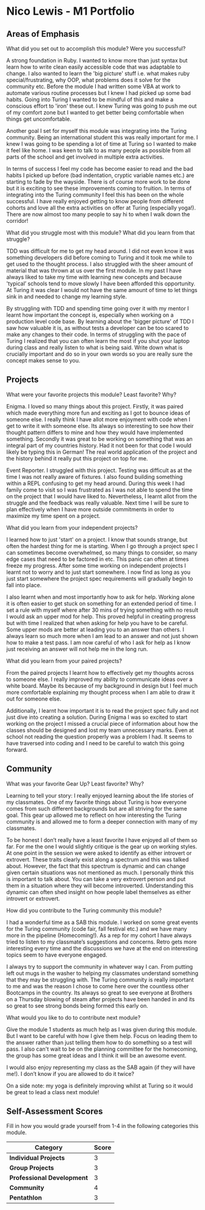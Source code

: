 # Nico Lewis - M1 Portfolio

## Areas of Emphasis

What did you set out to accomplish this module? Were you successful?

A strong foundation in Ruby. I wanted to know more than just syntax but learn how to write clean easily accessible code that was adaptable to change. I also wanted to learn the 'big picture' stuff i.e. what makes ruby special/frustrating, why OOP, what problems does it solve for the community etc. Before the module I had written some VBA at work to automate various routine processes but I knew I had picked up some bad habits. Going into Turing I wanted to be mindful of this and make a conscious effort to 'iron' these out. I knew Turing was going to push me out of my comfort zone but I wanted to get better being comfortable when things get uncomfortable.

Another goal I set for myself this module was integrating into the Turing community. Being an international student this was really important for me. I knew I was going to be spending a lot of time at Turing so I wanted to make it feel like home. I was keen to talk to as many people as possible from all parts of the school and get involved in multiple extra activities.
 
In terms of success I feel my code has become easier to read and the bad habits I picked up before (bad indentation, cryptic variable names etc.) are starting to fade by the wayside. There is of course more work to be done but it is exciting to see these improvements coming to fruition. In terms of integrating into the Turing community I feel this has been on the whole successful. I have really enjoyed getting to know people from different cohorts and love all the extra activities on offer at Turing (especially yoga!). There are now almost too many people to say hi to when I walk down the corridor!



What did you struggle most with this module? What did you learn from that struggle?

TDD was difficult for me to get my head around. I did not even know it was something developers did before coming to Turing and it took me while to get used to the thought process. I also struggled with the sheer amount of material that was thrown at us over the first module. In my past I have always liked to take my time with learning new concepts and because 'typical’ schools tend to move slowly I have been afforded this opportunity. At Turing it was clear I would not have the same amount of time to let things sink in and needed to change my learning style.  

By struggling with TDD and spending time going over it with my mentor I learnt how important the concept is, especially when working on a production level code base. By learning about the 'bigger picture' of TDD I saw how valuable it is, as without tests a developer can be too scared to make any changes to their code. In terms of struggling with the pace of Turing I realized that you can often learn the most if you shut your laptop during class and really listen to what is being said. Write down what is crucially important and do so in your own words so you are really sure the concept makes sense to you. 


## Projects

What were your favorite projects this module? Least favorite? Why?

Enigma. I loved so many things about this project. Firstly, it was paired which made everything more fun and exciting as I got to bounce ideas of someone else. I really think I have allot more enjoyment with code when I get to write it with someone else. Its always so interesting to see how their thought pattern differs to mine and how they would have implemented something. Secondly it was great to be working on something that was an integral part of my countries history. Had it not been for that code I would likely be typing this in German! The real world application of the project and the history behind it really put this project on top for me. 

Event Reporter. I struggled with this project. Testing was difficult as at the time I was not really aware of fixtures. I also found building something within a REPL confusing to get my head around. During this week I had family come to visit so I was frustrated as I was not able to spend the time on the project that I would have liked to. Nevertheless, I learnt allot from the struggle and the feedback was really valuable. Next time I will be sure to plan effectively when I have more outside commitments in order to maximize my time spent on a project. 

What did you learn from your independent projects?

I learned how to just 'start' on a project. I know that sounds strange, but often the hardest thing for me is starting. When I go through a project spec I can sometimes become overwhelmed, so many things to consider, so many edge cases that need to be factored in etc. This panic can often at times freeze my progress. After some time working on independent projects I learnt not to worry and to just start somewhere. I now find as long as you just start somewhere the project spec requirements will gradually begin to fall into place. 

I also learnt when and most importantly how to ask for help. Working alone it is often easier to get stuck on something for an extended period of time. I set a rule with myself where after 30 mins of trying something with no result I would ask an upper mod for help. This proved helpful in creating progress but with time I realized that when asking for help you have to be careful. Some upper mods are better at leading you to an answer than others. I always learn so much more when I am lead to an answer and not just shown how to make a test pass. I am now careful of who I ask for help as I know just receiving an answer will not help me in the long run. 


What did you learn from your paired projects?

From the paired projects I learnt how to effectively get my thoughts across to someone else. I really improved my ability to communicate ideas over a white board. Maybe its because of my background in design but I feel much more comfortable explaining my thought process when I am able to draw it out for someone else. 

Additionally, I learnt how important it is to read the project spec fully and not just dive into creating a solution. During Enigma I was so excited to start working on the project I missed a crucial piece of information about how the classes should be designed and lost my team unnecessary marks. Even at school not reading the question properly was a problem I had. It seems to have traversed into coding and I need to be careful to watch this going forward. 


## Community

What was your favorite Gear Up? Least favorite? Why?

Learning to tell your story: I really enjoyed learning about the life stories of my classmates. One of my favorite things about Turing is how everyone comes from such different backgrounds but are all striving for the same goal. This gear up allowed me to reflect on how interesting the Turing community is and allowed me to form a deeper connection with many of my classmates. 

To be honest I don’t really have a least favorite I have enjoyed all of them so far. For me the one I would slightly critique is the gear up on working styles. At one point in the session we were asked to identify as either introvert or extrovert. These traits clearly exist along a spectrum and this was talked about. However, the fact that this spectrum is dynamic and can change given certain situations was not mentioned as much. I personally think this is important to talk about. You can take a very extrovert person and put them in a situation where they will become introverted. Understanding this dynamic can often shed insight on how people label themselves as either introvert or extrovert. 
  


How did you contribute to the Turing community this module?

I had a wonderful time as a SAB this module. I worked on some great events for the Turing community (code fair, fall festival etc.) and we have many more in the pipeline (Homecoming!). As a rep for my cohort I have always tried to listen to my classmate’s suggestions and concerns. Retro gets more interesting every time and the discussions we have at the end on interesting topics seem to have everyone engaged. 

I always try to support the community in whatever way I can. From putting left out mugs in the washer to helping my classmates understand something that they may be struggling with. The Turing community is really important to me and was the reason I chose to come here over the countless other Bootcamps in the country. Its always so great to see everyone at Brothers on a Thursday blowing of steam after projects have been handed in and its so great to see strong bonds being formed this early on.


What would you like to do to contribute next module?

Give the module 1 students as much help as I was given during this module. But I want to be careful with how I give them help. Focus on leading them to the answer rather than just telling them how to do something so a test will pass. I also can't wait to be on the planning committee for the homecoming, the group has some great ideas and I think it will be an awesome event. 

I would also enjoy representing my class as the SAB again (if they will have me!). I don’t know if you are allowed to do it twice?
 
On a side note: my yoga is definitely improving whilst at Turing so it would be great to lead a class next module!


## Self-Assessment Scores

Fill in how you would grade yourself from 1-4 in the following categories this module.

| Category                     | Score   |
| -----------------------------| -----   |
| **Individual Projects**      |   3     |
| **Group Projects**           |   3     |
| **Professional Development** |   3     |
| **Community**                |   4     |
| **Pentathlon**               |   3     |
